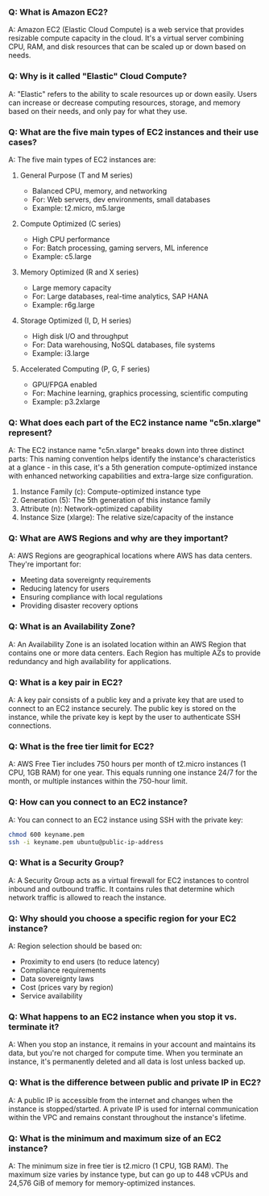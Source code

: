 ### Q: What is Amazon EC2?
A: Amazon EC2 (Elastic Cloud Compute) is a web service that provides resizable compute capacity in the cloud. It's a virtual server combining CPU, RAM, and disk resources that can be scaled up or down based on needs.

### Q: Why is it called "Elastic" Cloud Compute?
A: "Elastic" refers to the ability to scale resources up or down easily. Users can increase or decrease computing resources, storage, and memory based on their needs, and only pay for what they use.

### Q: What are the five main types of EC2 instances and their use cases?
A: The five main types of EC2 instances are:

1. General Purpose (T and M series)
   - Balanced CPU, memory, and networking
   - For: Web servers, dev environments, small databases
   - Example: t2.micro, m5.large

2. Compute Optimized (C series)
   - High CPU performance
   - For: Batch processing, gaming servers, ML inference
   - Example: c5.large

3. Memory Optimized (R and X series)
   - Large memory capacity
   - For: Large databases, real-time analytics, SAP HANA
   - Example: r6g.large

4. Storage Optimized (I, D, H series)
   - High disk I/O and throughput
   - For: Data warehousing, NoSQL databases, file systems
   - Example: i3.large

5. Accelerated Computing (P, G, F series)
   - GPU/FPGA enabled
   - For: Machine learning, graphics processing, scientific computing
   - Example: p3.2xlarge

### Q: What does each part of the EC2 instance name "c5n.xlarge" represent?

A: The EC2 instance name "c5n.xlarge" breaks down into three distinct parts:
This naming convention helps identify the instance's characteristics at a glance - in this case, it's a 5th generation compute-optimized instance with enhanced networking capabilities and extra-large size configuration.

1. Instance Family (c): Compute-optimized instance type
2. Generation (5): The 5th generation of this instance family
3. Attribute (n): Network-optimized capability
4. Instance Size (xlarge): The relative size/capacity of the instance


### Q: What are AWS Regions and why are they important?
A: AWS Regions are geographical locations where AWS has data centers. They're important for:
- Meeting data sovereignty requirements
- Reducing latency for users
- Ensuring compliance with local regulations
- Providing disaster recovery options

### Q: What is an Availability Zone?
A: An Availability Zone is an isolated location within an AWS Region that contains one or more data centers. Each Region has multiple AZs to provide redundancy and high availability for applications.

### Q: What is a key pair in EC2?
A: A key pair consists of a public key and a private key that are used to connect to an EC2 instance securely. The public key is stored on the instance, while the private key is kept by the user to authenticate SSH connections.

### Q: What is the free tier limit for EC2?
A: AWS Free Tier includes 750 hours per month of t2.micro instances (1 CPU, 1GB RAM) for one year. This equals running one instance 24/7 for the month, or multiple instances within the 750-hour limit.

### Q: How can you connect to an EC2 instance?
A: You can connect to an EC2 instance using SSH with the private key:
```bash
chmod 600 keyname.pem
ssh -i keyname.pem ubuntu@public-ip-address
```

### Q: What is a Security Group?
A: A Security Group acts as a virtual firewall for EC2 instances to control inbound and outbound traffic. It contains rules that determine which network traffic is allowed to reach the instance.

### Q: Why should you choose a specific region for your EC2 instance?
A: Region selection should be based on:
- Proximity to end users (to reduce latency)
- Compliance requirements
- Data sovereignty laws
- Cost (prices vary by region)
- Service availability

### Q: What happens to an EC2 instance when you stop it vs. terminate it?
A: When you stop an instance, it remains in your account and maintains its data, but you're not charged for compute time. When you terminate an instance, it's permanently deleted and all data is lost unless backed up.

### Q: What is the difference between public and private IP in EC2?
A: A public IP is accessible from the internet and changes when the instance is stopped/started. A private IP is used for internal communication within the VPC and remains constant throughout the instance's lifetime.

### Q: What is the minimum and maximum size of an EC2 instance?
A: The minimum size in free tier is t2.micro (1 CPU, 1GB RAM). The maximum size varies by instance type, but can go up to 448 vCPUs and 24,576 GiB of memory for memory-optimized instances.
